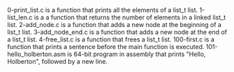 0-print_list.c is a function that prints all the elements of a list_t list.
1-list_len.c is a a function that returns the number of elements in a linked list_t list.
2-add_node.c is a function that adds a new node at the beginning of a list_t list.
3-add_node_end.c is a function that adds a new node at the end of a list_t list.
4-free_list.c is a function that frees a list_t list.
100-first.c is a function that prints a sentence before the main function is executed.
101-hello_holberton.asm is 64-bit program in assembly that prints "Hello, Holberton", followed by a new line.
